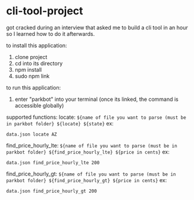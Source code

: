 # cli-tool-project
got cracked during an interview that asked me to build a cli tool in an hour so I learned how to do it afterwards. 

to install this application: 
1. clone project
2. cd into its directory
3. npm install
4. sudo npm link

to run this application: 
1. enter "parkbot" into your terminal (once its linked, the command is accessible globally)

supported functions: 
locate: `${name of file you want to parse (must be in parkbot folder} ${locate} ${state}`
  ex: 
```
data.json locate AZ
```
find_price_hourly_lte: `${name of file you want to parse (must be in parkbot folder} ${find_price_hourly_lte} ${price in cents}`
ex: 
```
data.json find_price_hourly_lte 200
```

find_price_hourly_gt: `${name of file you want to parse (must be in parkbot folder} ${find_price_hourly_gt} ${price in cents}`
ex: 
```
data.json find_price_hourly_gt 200
```
